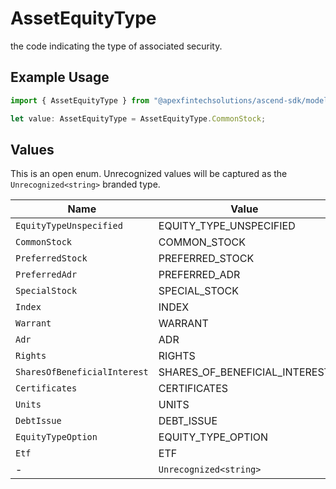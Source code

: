 # AssetEquityType

the code indicating the type of associated security.

## Example Usage

```typescript
import { AssetEquityType } from "@apexfintechsolutions/ascend-sdk/models/components";

let value: AssetEquityType = AssetEquityType.CommonStock;
```

## Values

This is an open enum. Unrecognized values will be captured as the `Unrecognized<string>` branded type.

| Name                          | Value                         |
| ----------------------------- | ----------------------------- |
| `EquityTypeUnspecified`       | EQUITY_TYPE_UNSPECIFIED       |
| `CommonStock`                 | COMMON_STOCK                  |
| `PreferredStock`              | PREFERRED_STOCK               |
| `PreferredAdr`                | PREFERRED_ADR                 |
| `SpecialStock`                | SPECIAL_STOCK                 |
| `Index`                       | INDEX                         |
| `Warrant`                     | WARRANT                       |
| `Adr`                         | ADR                           |
| `Rights`                      | RIGHTS                        |
| `SharesOfBeneficialInterest`  | SHARES_OF_BENEFICIAL_INTEREST |
| `Certificates`                | CERTIFICATES                  |
| `Units`                       | UNITS                         |
| `DebtIssue`                   | DEBT_ISSUE                    |
| `EquityTypeOption`            | EQUITY_TYPE_OPTION            |
| `Etf`                         | ETF                           |
| -                             | `Unrecognized<string>`        |